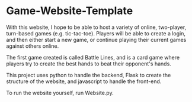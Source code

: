 # Game-Website-Template 

With this website, I hope to be able to host a variety of online, two-player, turn-based games (e.g. tic-tac-toe). Players will be able to create a login, and then either start a new game, or continue playing their current games against others online.

The first game created is called Battle Lines, and is a card game where players try to create the best hands to beat their opponent's hands.

This project uses python to handle the backend, Flask to create the structure of the website, and javascript to handle the front-end. 

To run the website yourself, run Website.py.
